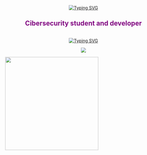 <div identificación="encabezado" align="center">
    <a href="https://git.io/typing-svg"><img src="https://readme-typing-svg.demolab.com?font=Fira+Code&pause=1000&color=6a19cc&width=435&lines=Welcome+to+yoshl's+github" alt="Typing SVG" /></a>
    <h2 align="center" style="color: purple;">Cibersecurity student and developer</h2>
</div >

<br>


<div identificación="centro" align="center">
    <a href="https://git.io/typing-svg"><img src="https://readme-typing-svg.demolab.com?font=Fira+Code&duration=50&pause=25&color=6A19CC&width=435&lines=%3CSkills%2F%3E" alt="Typing SVG" /></a>
</div>
<p align="center">
  <a href="https://skillicons.dev">
    <img src="https://skillicons.dev/icons?i=linux,git,md,bash" />
  </a>
</p>
<img src="https://media.giphy.com/media/v1.Y2lkPTc5MGI3NjExZ2o0OXV5ZDFidDgyMW1mNmx1b2s4YXo1Y3NnOW9xbXNkbmF4OHdhZSZlcD12MV9pbnRlcm5hbF9naWZfYnlfaWQmY3Q9cw/SBybjkhmxcN2wa56zC/giphy.gif" width="300"/>
<!--<img src="https://media.giphy.com/media/IcJ6n6VJNjRNS/giphy.gif" width="200"/>gato-->
